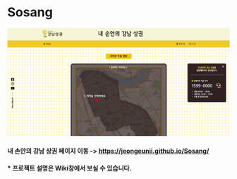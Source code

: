 # Sosang

![상권분석 메인 페이지](https://github.com/jeongeunii/Sosang/blob/master/images/상권01_메인.PNG)  

#### 내 손안의 강남 상권 페이지 이동 -> https://jeongeunii.github.io/Sosang/  
#### * 프로젝트 설명은 Wiki창에서 보실 수 있습니다.
